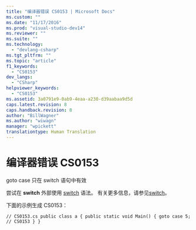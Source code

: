 ```yaml
---
title: "编译器错误 CS0153 | Microsoft Docs"
ms.custom: ""
ms.date: "11/17/2016"
ms.prod: "visual-studio-dev14"
ms.reviewer: ""
ms.suite: ""
ms.technology: 
  - "devlang-csharp"
ms.tgt_pltfrm: ""
ms.topic: "article"
f1_keywords: 
  - "CS0153"
dev_langs: 
  - "CSharp"
helpviewer_keywords: 
  - "CS0153"
ms.assetid: 3a0791e9-0ab9-4eaa-a230-d39aabaa9d5d
caps.latest.revision: 8
caps.handback.revision: 8
author: "BillWagner"
ms.author: "wiwagn"
manager: "wpickett"
translationtype: Human Translation
---
```

# 编译器错误 CS0153
goto case 只在 switch 语句中有效  
  
 尝试在 **switch** 外部使用 [switch](../../csharp/language-reference/keywords/switch.md) 语法。 有关更多信息，请参见[switch](../../csharp/language-reference/keywords/switch.md)。  
  
 下面的示例生成 CS0153：  
  
```  
// CS0153.cs public class a { public static void Main() { goto case 5;   // CS0153 } }  
```